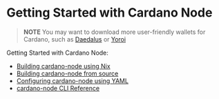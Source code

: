 Getting Started with Cardano Node
=================================

> **NOTE** You may want to download more user-friendly wallets for Cardano, such as [Daedalus](https://daedaluswallet.io) or [Yoroi](https://yoroi-wallet.com)

Getting Started with Cardano Node:

* [Building cardano-node using Nix](../cardano-components/cardano-node/doc/building-the-node-using-nix.md)
* [Building cardano-node from source](../cardano-components/cardano-node/doc/building-the-node-from-source.md)
* [Configuring cardano-node using YAML](../cardano-components/cardano-node/doc/configuring-a-node-using-yaml.md)
* [cardano-node CLI Reference](../cardano-components/cardano-node/doc/cardano-node-cli-reference.md)